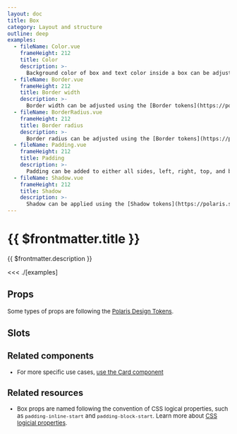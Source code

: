 ```yaml
---
layout: doc
title: Box
category: Layout and structure
outline: deep
examples:
  - fileName: Color.vue
    frameHeight: 212
    title: Color
    description: >-
      Background color of box and text color inside a box can be adjusted using the [Color tokens](https://polaris.shopify.com/tokens/color).
  - fileName: Border.vue
    frameHeight: 212
    title: Border width
    description: >-
      Border width can be adjusted using the [Border tokens](https://polaris.shopify.com/tokens/border), and a subset of tokens allows different types of border.
  - fileName: BorderRadius.vue
    frameHeight: 212
    title: Border radius
    description: >-
      Border radius can be adjusted using the [Border tokens](https://polaris.shopify.com/tokens/border).
  - fileName: Padding.vue
    frameHeight: 212
    title: Padding
    description: >-
      Padding can be added to either all sides, left, right, top, and bottom, using the [Space tokens](https://polaris.shopify.com/tokens/space). The `padding` prop supports responsive spacing with the [Breakpoints tokens](https://polaris.shopify.com/tokens/breakpoints).
  - fileName: Shadow.vue
    frameHeight: 212
    title: Shadow
    description: >-
      Shadow can be applied using the [Shadow tokens](https://polaris.shopify.com/tokens/shadow).
---
```


# {{ $frontmatter.title }}

<Lede>

{{ $frontmatter.description }}

</Lede>

<Examples>

<<< ./[examples]

</Examples>

## Props

<div style="font-size: 0.8125rem">

Some types of props are following the [Polaris Design Tokens](https://polaris.shopify.com/tokens).

</div>

<PropsTable />

## Slots

<SlotsTable />

<div style="font-size: 0.8125rem">

## Related components

- For more specific use cases, [use the Card component](https://polaris.shopify.com/components/Card)

## Related resources

- Box props are named following the convention of CSS logical properties, such as `padding-inline-start` and `padding-block-start`. Learn more about [CSS logicial properties](https://developer.mozilla.org/en-US/docs/Web/CSS/CSS_Logical_Properties).

</div>
